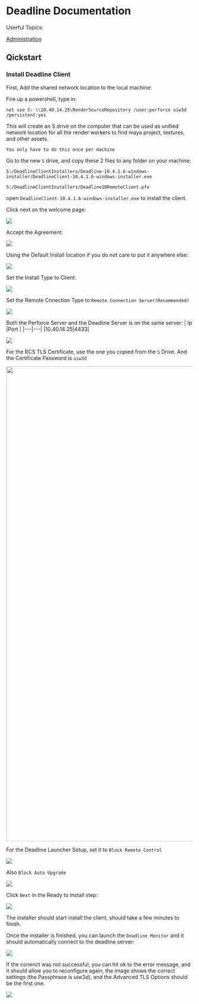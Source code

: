 # Deadline Documentation

Userful Topics:

[Administration](./Documents/Admin.md)

## Qickstart

### Install Deadline Client
First, Add the shared network location to the local machine:

Fire up a powershell, type in:
```
net use S: \\10.40.14.25\RenderSourceRepository /user:perforce uiw3d /persistent:yes
```
This will create an S drive on the computer that can be used as unified network location for all the render workers to find maya project, textures, and other assets.

```You only have to do this once per machine```


Go to the new ```S``` drive, and copy these 2 files to any folder on your machine:

```
S:/DeadlineClientInstallers/Deadline-10.4.1.6-windows-installer/DeadlineClient-10.4.1.6-windows-installer.exe
```

```
S:/DeadlineClientInstallers/Deadline10RemoteClient.pfx
```

open ```DeadlineClient-10.4.1.6-windows-installer.exe``` to install the client.

Click next on the welcome page:

<img src="./Assets/InstallClient_01_Start.png">

Accept the Agreement:

<img src="./Assets/InstallClient_02_Agree.png">

Using the Default Install location if you do not care to put it anywhere else:

<img src="./Assets/InstallClient_03_InstallLocatioin.png">

Set the Install Type to Client:

<img src="./Assets/InstallClient_04_Select_Client.png">

Set the Remote Cnnection Type to ```Remote Connection Server(Recommended)```

<img src="./Assets/InstallClient_05_UseRemoteServerConnection.png">

Both the Perforce Server and the Deadline Server is on the same server:
| Ip |Port   |
|---|---|
|10.40.14.25|4433|

<img src="./Assets/InstallClient_06_ServerAddress.png">

For the RCS TLS Certificate, use the one you copied from the ```S``` Drive. And the Certificate Password is ```uiw3d```

<img src="./Assets/InstallClient_07_Certificate.png" width=1280>

For the Deadline Launcher Setup, set it to ```Block Remote Control``` 

<img src="./Assets/InstallClient_08_BlockRemoteControl.png">

Also ```Block Auto Upgrade```

<img src="./Assets/InstallClient_10_NoAutoUpgrade.png">

Click ```Next``` in the Ready to Install step:

<img src="./Assets/InstallClient_11_ReadyToGo.png">

The installer should start install the client, should take a few minutes to finish.

Once the installer is finished, you can launch the ```Deadline Monitor``` and it should automatically connect to the deadline server:

<img src="./Assets/openMonitory01_Monitor.png">

If the conenct was not successful, you can hit ok to the error message, and it should allow you to reconfigure again, the image shows the correct settings (the Passphrase is uiw3d), and the Advanced TLS Options should be the first one.

<img src="./Assets/openMonitory02_ConnectionSettings.png">